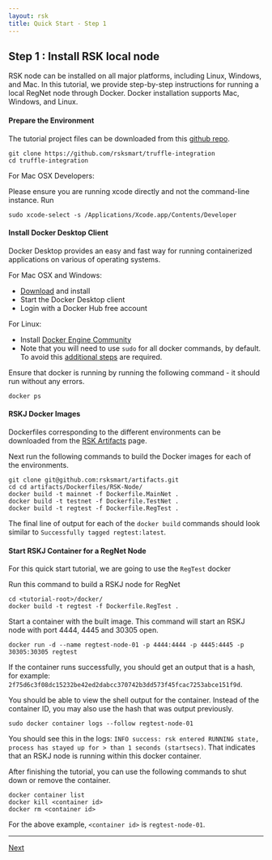 ```yaml
---
layout: rsk
title: Quick Start - Step 1
---
```

## Step 1 : Install RSK local node

RSK node can be installed on all major platforms, including Linux, Windows, and Mac. In this tutorial, we provide step-by-step instructions for running a local RegNet node through Docker. Docker installation supports Mac, Windows, and Linux.

#### Prepare the Environment 

The tutorial project files can be downloaded from this [github repo](https://github.com/rsksmart/truffle-integration).

```shell
git clone https://github.com/rsksmart/truffle-integration
cd truffle-integration

```

For Mac OSX Developers:

Please ensure you are running xcode directly and not the command-line instance. Run 

```shell
sudo xcode-select -s /Applications/Xcode.app/Contents/Developer 
```

#### Install Docker Desktop Client

Docker Desktop provides an easy and fast way for running containerized applications on various of operating systems.

For Mac OSX and Windows:

- [Download](https://www.docker.com/products/docker-desktop) and install
- Start the Docker Desktop client
- Login with a Docker Hub free account

For Linux:

- Install [Docker Engine Community](https://docs.docker.com/install/linux/docker-ce/ubuntu/)
- Note that you will need to use `sudo` for all docker commands, by default. To avoid this [additional steps](https://docs.docker.com/install/linux/linux-postinstall/) are required.

Ensure that docker is running by running the following command - it should run without any errors.

```shell
docker ps
```

#### RSKJ Docker Images

Dockerfiles corresponding to the different environments can be downloaded from the [RSK Artifacts](https://github.com/rsksmart/artifacts/tree/master/Dockerfiles/RSK-Node) page.

Next run the following commands to build the Docker images for each of the environments.

```shell
git clone git@github.com:rsksmart/artifacts.git
cd cd artifacts/Dockerfiles/RSK-Node/
docker build -t mainnet -f Dockerfile.MainNet .
docker build -t testnet -f Dockerfile.TestNet .
docker build -t regtest -f Dockerfile.RegTest .
```

The final line of output for each of the `docker build` commands should look similar to `Successfully tagged regtest:latest`.

#### Start RSKJ Container for a RegNet Node

For this quick start tutorial, we are going to use the `RegTest` docker

Run this command to build a RSKJ node for RegNet

```shell
cd <tutorial-root>/docker/
docker build -t regtest -f Dockerfile.RegTest .
```

Start a container with the built image. This command will start an RSKJ node with port 4444, 4445 and 30305 open.

```shell
docker run -d --name regtest-node-01 -p 4444:4444 -p 4445:4445 -p 30305:30305 regtest
```

If the container runs successfully, you should get an output that is a hash, for example: `2f75d6c3f08dc15232be42ed2dabcc370742b3dd573f45fcac7253abce151f9d`.

You should be able to view the shell output for the container. Instead of the container ID, you may also use the hash that was output previously.

```shell
sudo docker container logs --follow regtest-node-01
```

You should see this in the logs: `INFO success: rsk entered RUNNING state, process has stayed up for > than 1 seconds (startsecs)`. That indicates that an RSKJ node is running within this docker container.

After finishing the tutorial, you can use the following commands to shut down or remove the container.

```shell
docker container list
docker kill <container id>
docker rm <container id>
```

For the above example, `<container id>` is `regtest-node-01`.

----

[Next](../step2-install-truffle-and-ganache)
